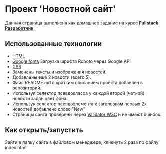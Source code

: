 # Проект 'Новостной сайт'

Данная страница выполнена как домашнее задание на курсе **[Fullstack Разработчик](https://new.skillfactory.ru/web-developer-fullstack")**

## Использованные технологии

- [HTML](https://www.w3.org/TR/2021/SPSD-html52-20210128/)
- [Google fonts](https://fonts.google.com/specimen/Roboto) Загрузка шрифта Roboto через Google API
- [CSS](https://developer.mozilla.org/ru/docs/Learn/Getting_started_with_the_web/CSS_basics) 
- Заменены тексты и изображения новостей.
- Добавлены еще 2 новости (всего 5).
- Файл README.md с кратким описанием проекта добавлен в репозиторий.
- Используя селектор псевдокласса у каждой второй (четной) новости задан цвет фона.
- Используя селектор псевдоэлемента к заголовкам пeрвых 2х новостей добавлено слово "New"
- Страницы сайта проверены через <a href="https://validator.w3.org/#validate_by_upload" target="_blank">Validator W3C</a> и не имеют ошибок.


## Как открыть/запустить

Зайти в папку сайта в файловом менеджере, кликнуть 2 раза по файлу index.html. 


